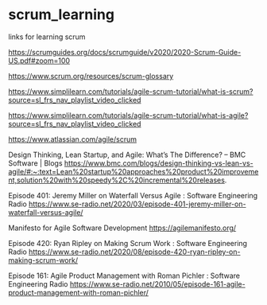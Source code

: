 # scrum_learning
links for learning scrum

https://scrumguides.org/docs/scrumguide/v2020/2020-Scrum-Guide-US.pdf#zoom=100

https://www.scrum.org/resources/scrum-glossary

https://www.simplilearn.com/tutorials/agile-scrum-tutorial/what-is-scrum?source=sl_frs_nav_playlist_video_clicked

https://www.simplilearn.com/tutorials/agile-scrum-tutorial/what-is-agile?source=sl_frs_nav_playlist_video_clicked

https://www.atlassian.com/agile/scrum



Design Thinking, Lean Startup, and Agile: What’s The Difference? – BMC Software | Blogs
https://www.bmc.com/blogs/design-thinking-vs-lean-vs-agile/#:~:text=Lean%20startup%20approaches%20product%20improvement,solution%20with%20speedy%2C%20incremental%20releases.

Episode 401: Jeremy Miller on Waterfall Versus Agile : Software Engineering Radio
https://www.se-radio.net/2020/03/episode-401-jeremy-miller-on-waterfall-versus-agile/

Manifesto for Agile Software Development
https://agilemanifesto.org/

Episode 420: Ryan Ripley on Making Scrum Work : Software Engineering Radio
https://www.se-radio.net/2020/08/episode-420-ryan-ripley-on-making-scrum-work/

Episode 161: Agile Product Management with Roman Pichler : Software Engineering Radio
https://www.se-radio.net/2010/05/episode-161-agile-product-management-with-roman-pichler/
